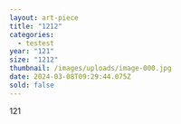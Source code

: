 ```yaml
---
layout: art-piece
title: "1212"
categories:
  - testest
year: "121"
size: "1212"
thumbnail: /images/uploads/image-000.jpg
date: 2024-03-08T09:29:44.075Z
sold: false
---
```

121
